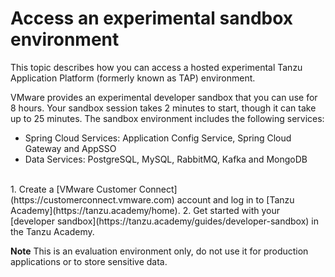 # Access an experimental sandbox environment

This topic describes how you can access a hosted experimental Tanzu Application Platform
(formerly known as TAP) environment.

VMware provides an experimental developer sandbox that you can use for 8
hours.
Your sandbox session takes 2 minutes to start, though it can take up to 25 minutes.
The sandbox environment includes the following services:

- Spring Cloud Services: Application Config Service, Spring Cloud Gateway and AppSSO
- Data Services: PostgreSQL, MySQL, RabbitMQ, Kafka and MongoDB

</br>
1. Create a [VMware Customer Connect](https://customerconnect.vmware.com) account and log in to [Tanzu Academy](https://tanzu.academy/home).
2. Get started with your [developer sandbox](https://tanzu.academy/guides/developer-sandbox) in the Tanzu Academy.

**Note** This is an evaluation environment only, do not use it for production applications or to
store sensitive data.

